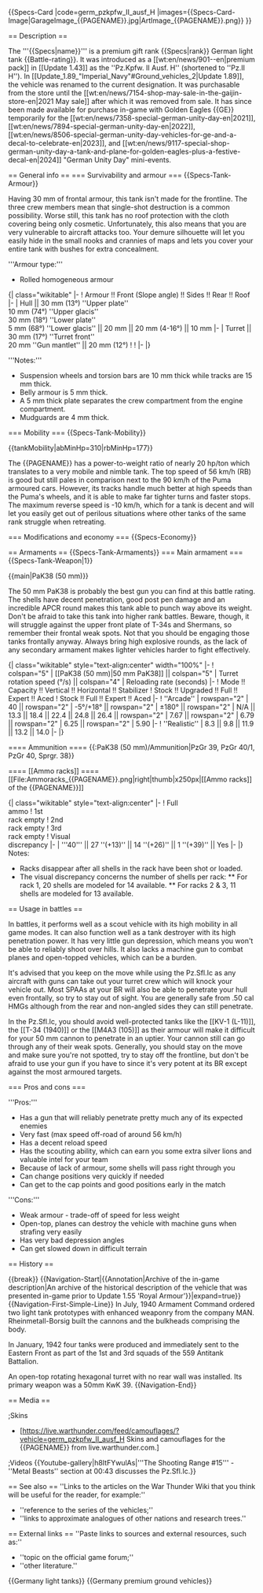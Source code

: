 {{Specs-Card
|code=germ_pzkpfw_II_ausf_H
|images={{Specs-Card-Image|GarageImage_{{PAGENAME}}.jpg|ArtImage_{{PAGENAME}}.png}}
}}

== Description ==
<!-- ''In the description, the first part should be about the history of the creation and combat usage of the vehicle, as well as its key features. In the second part, tell the reader about the ground vehicle in the game. Insert a screenshot of the vehicle, so that if the novice player does not remember the vehicle by name, he will immediately understand what kind of vehicle the article is talking about.'' -->
The '''{{Specs|name}}''' is a premium gift rank {{Specs|rank}} German light tank {{Battle-rating}}. It was introduced as a [[wt:en/news/901--en|premium pack]] in [[Update 1.43]] as the ''Pz.Kpfw. II Ausf. H'' (shortened to ''Pz.II H''). In [[Update_1.89_"Imperial_Navy"#Ground_vehicles_2|Update 1.89]], the vehicle was renamed to the current designation. It was purchasable from the store until the [[wt:en/news/7154-shop-may-sale-in-the-gaijin-store-en|2021 May sale]] after which it was removed from sale. It has since been made available for purchase in-game with Golden Eagles {{GE}} temporarily for the [[wt:en/news/7358-special-german-unity-day-en|2021]], [[wt:en/news/7894-special-german-unity-day-en|2022]], [[wt:en/news/8506-special-german-unity-day-vehicles-for-ge-and-a-decal-to-celebrate-en|2023]], and [[wt:en/news/9117-special-shop-german-unity-day-a-tank-and-plane-for-golden-eagles-plus-a-festive-decal-en|2024]] "German Unity Day" mini-events.

== General info ==
=== Survivability and armour ===
{{Specs-Tank-Armour}}
<!-- ''Describe armour protection. Note the most well protected and key weak areas. Appreciate the layout of modules as well as the number and location of crew members. Is the level of armour protection sufficient, is the placement of modules helpful for survival in combat? If necessary use a visual template to indicate the most secure and weak zones of the armour.'' -->
Having 30 mm of frontal armour, this tank isn't made for the frontline. The three crew members mean that single-shot destruction is a common possibility. Worse still, this tank has no roof protection with the cloth covering being only cosmetic. Unfortunately, this also means that you are very vulnerable to aircraft attacks too. Your demure silhouette will let you easily hide in the small nooks and crannies of maps and lets you cover your entire tank with bushes for extra concealment.

'''Armour type:'''

* Rolled homogeneous armour

{| class="wikitable"
|-
! Armour !! Front (Slope angle) !! Sides !! Rear !! Roof
|-
| Hull || 30 mm (13°) ''Upper plate'' <br> 10 mm (74°) ''Upper glacis'' <br> 30 mm (18°) ''Lower plate'' <br> 5 mm (68°) ''Lower glacis'' || 20 mm || 20 mm (4-16°) || 10 mm
|-
| Turret || 30 mm (17°) ''Turret front'' <br> 20 mm ''Gun mantlet'' || 20 mm (12°)
!
!
|-
|}

'''Notes:'''

* Suspension wheels and torsion bars are 10 mm thick while tracks are 15 mm thick.
* Belly armour is 5 mm thick.
* A 5 mm thick plate separates the crew compartment from the engine compartment.
* Mudguards are 4 mm thick.

=== Mobility ===
{{Specs-Tank-Mobility}}
<!-- ''Write about the mobility of the ground vehicle. Estimate the specific power and manoeuvrability, as well as the maximum speed forwards and backwards.'' -->

{{tankMobility|abMinHp=310|rbMinHp=177}}

The {{PAGENAME}} has a power-to-weight ratio of nearly 20 hp/ton which translates to a very mobile and nimble tank. The top speed of 56 km/h (RB) is good but still pales in comparison next to the 90 km/h of the Puma armoured cars. However, its tracks handle much better at high speeds than the Puma's wheels, and it is able to make far tighter turns and faster stops. The maximum reverse speed is -10 km/h, which for a tank is decent and will let you easily get out of perilous situations where other tanks of the same rank struggle when retreating.

=== Modifications and economy ===
{{Specs-Economy}}

== Armaments ==
{{Specs-Tank-Armaments}}
=== Main armament ===
{{Specs-Tank-Weapon|1}}
<!-- ''Give the reader information about the characteristics of the main gun. Assess its effectiveness in a battle based on the reloading speed, ballistics and the power of shells. Do not forget about the flexibility of the fire, that is how quickly the cannon can be aimed at the target, open fire on it and aim at another enemy. Add a link to the main article on the gun: <code><nowiki>{{main|Name of the weapon}}</nowiki></code>. Describe in general terms the ammunition available for the main gun. Give advice on how to use them and how to fill the ammunition storage.'' -->
{{main|PaK38 (50 mm)}}

The 50 mm PaK38 is probably the best gun you can find at this battle rating. The shells have decent penetration, good post pen damage and an incredible APCR round makes this tank able to punch way above its weight. Don't be afraid to take this tank into higher rank battles. Beware, though, it will struggle against the upper front plate of T-34s and Shermans, so remember their frontal weak spots. Not that you should be engaging those tanks frontally anyway. Always bring high explosive rounds, as the lack of any secondary armament makes lighter vehicles harder to fight effectively.

{| class="wikitable" style="text-align:center" width="100%"
|-
! colspan="5" | [[PaK38 (50 mm)|50 mm PaK38]] || colspan="5" | Turret rotation speed (°/s) || colspan="4" | Reloading rate (seconds)
|-
! Mode !! Capacity !! Vertical !! Horizontal !! Stabilizer
! Stock !! Upgraded !! Full !! Expert !! Aced
! Stock !! Full !! Expert !! Aced
|-
! ''Arcade''
| rowspan="2" | 40 || rowspan="2" | -5°/+18° || rowspan="2" | ±180° || rowspan="2" | N/A || 13.3 || 18.4 || 22.4 || 24.8 || 26.4 || rowspan="2" | 7.67 || rowspan="2" | 6.79 || rowspan="2" | 6.25 || rowspan="2" | 5.90
|-
! ''Realistic''
| 8.3 || 9.8 || 11.9 || 13.2 || 14.0
|-
|}

==== Ammunition ====
{{:PaK38 (50 mm)/Ammunition|PzGr 39, PzGr 40/1, PzGr 40, Sprgr. 38}}

==== [[Ammo racks]] ====
[[File:Ammoracks_{{PAGENAME}}.png|right|thumb|x250px|[[Ammo racks]] of the {{PAGENAME}}]]
<!-- '''Last updated: 1.101.1.16''' -->
{| class="wikitable" style="text-align:center"
|-
! Full<br>ammo
! 1st<br>rack empty
! 2nd<br>rack empty
! 3rd<br>rack empty
! Visual<br>discrepancy
|-
| '''40''' || 27 ''(+13)'' || 14 ''(+26)'' || 1 ''(+39)'' || Yes
|-
|}
Notes:

* Racks disappear after all shells in the rack have been shot or loaded.
* The visual discrepancy concerns the number of shells per rack:
** For rack 1, 20 shells are modeled for 14 available.
** For racks 2 & 3, 11 shells are modeled for 13 available.

== Usage in battles ==
<!-- ''Describe the tactics of playing in the vehicle, the features of using vehicles in the team and advice on tactics. Refrain from creating a "guide" - do not impose a single point of view but instead give the reader food for thought. Describe the most dangerous enemies and give recommendations on fighting them. If necessary, note the specifics of the game in different modes (AB, RB, SB).'' -->
In battles, it performs well as a scout vehicle with its high mobility in all game modes. It can also function well as a tank destroyer with its high penetration power. It has very little gun depression, which means you won't be able to reliably shoot over hills. It also lacks a machine gun to combat planes and open-topped vehicles, which can be a burden.

It's advised that you keep on the move while using the Pz.Sfl.Ic as any aircraft with guns can take out your turret crew which will knock your vehicle out. Most SPAAs at your BR will also be able to penetrate your hull even frontally, so try to stay out of sight. You are generally safe from .50 cal HMGs although from the rear and non-angled sides they can still penetrate.

In the Pz.Sfl.Ic, you should avoid well-protected tanks like the [[KV-1 (L-11)]], the [[T-34 (1940)]] or the [[M4A3 (105)]] as their armour will make it difficult for your 50 mm cannon to penetrate in an uptier. Your cannon still can go through any of their weak spots. Generally, you should stay on the move and make sure you're not spotted, try to stay off the frontline, but don't be afraid to use your gun if you have to since it's very potent at its BR except against the most armoured targets.

=== Pros and cons ===
<!-- ''Summarise and briefly evaluate the vehicle in terms of its characteristics and combat effectiveness. Mark its pros and cons in a bulleted list. Try not to use more than 6 points for each of the characteristics. Avoid using categorical definitions such as "bad", "good" and the like - use substitutions with softer forms such as "inadequate" and "effective".'' -->

'''Pros:'''

* Has a gun that will reliably penetrate pretty much any of its expected enemies
* Very fast (max speed off-road of around 56 km/h)
* Has a decent reload speed
* Has the scouting ability, which can earn you some extra silver lions and valuable intel for your team
* Because of lack of armour, some shells will pass right through you
* Can change positions very quickly if needed
* Can get to the cap points and good positions early in the match

'''Cons:'''

* Weak armour - trade-off of speed for less weight
* Open-top, planes can destroy the vehicle with machine guns when strafing very easily
* Has very bad depression angles
* Can get slowed down in difficult terrain

== History ==
<!-- ''Describe the history of the creation and combat usage of the vehicle in more detail than in the introduction. If the historical reference turns out to be too long, take it to a separate article, taking a link to the article about the vehicle and adding a block "/History" (example: <nowiki>https://wiki.warthunder.com/(Vehicle-name)/History</nowiki>) and add a link to it here using the <code>main</code> template. Be sure to reference text and sources by using <code><nowiki><ref></ref></nowiki></code>, as well as adding them at the end of the article with <code><nowiki><references /></nowiki></code>. This section may also include the vehicle's dev blog entry (if applicable) and the in-game encyclopedia description (under <code><nowiki>=== In-game description ===</nowiki></code>, also if applicable).'' -->

{{break}}
{{Navigation-Start|{{Annotation|Archive of the in-game description|An archive of the historical description of the vehicle that was presented in-game prior to Update 1.55 'Royal Armour'}}|expand=true}}
{{Navigation-First-Simple-Line}}
In July, 1940 Armament Command ordered two light tank prototypes with enhanced weaponry from the company MAN. Rheinmetall-Borsig built the cannons and the bulkheads comprising the body.

In January, 1942 four tanks were produced and immediately sent to the Eastern Front as part of the 1st and 3rd squads of the 559 Antitank Battalion.

An open-top rotating hexagonal turret with no rear wall was installed. Its primary weapon was a 50mm KwK 39.
{{Navigation-End}}

== Media ==
<!-- ''Excellent additions to the article would be video guides, screenshots from the game, and photos.'' -->

;Skins

* [https://live.warthunder.com/feed/camouflages/?vehicle=germ_pzkpfw_II_ausf_H Skins and camouflages for the {{PAGENAME}} from live.warthunder.com.]

;Videos
{{Youtube-gallery|h8ItFYwulAs|'''The Shooting Range #15''' - ''Metal Beasts'' section at 00:43 discusses the Pz.Sfl.Ic.}}

== See also ==
''Links to the articles on the War Thunder Wiki that you think will be useful for the reader, for example:''

* ''reference to the series of the vehicles;''
* ''links to approximate analogues of other nations and research trees.''

== External links ==
''Paste links to sources and external resources, such as:''

* ''topic on the official game forum;''
* ''other literature.''

{{Germany light tanks}}
{{Germany premium ground vehicles}}